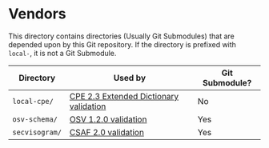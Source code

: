 <!--
  SPDX-FileCopyrightText: LoopBack Contributors
  SPDX-License-Identifier: MIT
-->

# Vendors

This directory contains directories (Usually Git Submodules) that are depended upon by this Git
repository. If the directory is prefixed with `local-`, it is not a Git Submodule.

| Directory | Used by | Git Submodule?
|-|-|-
| `local-cpe/` | [CPE 2.3 Extended Dictionary validation](../cpe/README.md#scripts) | No
| `osv-schema/` | [OSV 1.2.0 validation](../advisories/README.md#scripts) | Yes
| `secvisogram/` | [CSAF 2.0 validation](../advisories/README.md#scripts) | Yes
